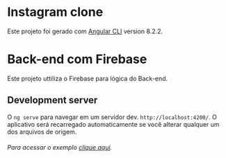 # Instagram clone

Este projeto foi gerado com [Angular CLI](https://github.com/angular/angular-cli) version 8.2.2.

# Back-end com Firebase

Este projeto uttiliza o Firebase para lógica do Back-end.

## Development server

O `ng serve` para navegar em um servidor dev. `http://localhost:4200/`. O aplicativo será recarregado automaticamente se você alterar qualquer um dos arquivos de origem.

###### Para acessar o exemplo [clique aqui](http://adriano-albuquerque-instagram.s3-website-sa-east-1.amazonaws.com/).
